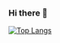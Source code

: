 ### Hi there 👋
[![Top Langs](https://github-readme-stats.vercel.app/api/top-langs/?username=Haze272&layout=compact&langs_count=4)](https://github.com/anuraghazra/github-readme-stats)


